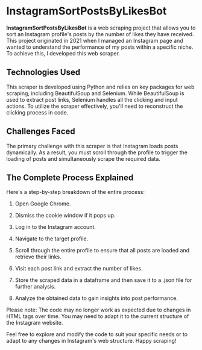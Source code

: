 # InstagramSortPostsByLikesBot

**InstagramSortPostsByLikesBot** is a web scraping project that allows you to sort an Instagram profile's posts by the number of likes they have received. This project originated in 2021 when I managed an Instagram page and wanted to understand the performance of my posts within a specific niche. To achieve this, I developed this web scraper.

## Technologies Used

This scraper is developed using Python and relies on key packages for web scraping, including BeautifulSoup and Selenium. While BeautifulSoup is used to extract post links, Selenium handles all the clicking and input actions. To utilize the scraper effectively, you'll need to reconstruct the clicking process in code.

## Challenges Faced

The primary challenge with this scraper is that Instagram loads posts dynamically. As a result, you must scroll through the profile to trigger the loading of posts and simultaneously scrape the required data.

## The Complete Process Explained

Here's a step-by-step breakdown of the entire process:

1. Open Google Chrome.

2. Dismiss the cookie window if it pops up.

3. Log in to the Instagram account.

4. Navigate to the target profile.

5. Scroll through the entire profile to ensure that all posts are loaded and retrieve their links.

6. Visit each post link and extract the number of likes.

7. Store the scraped data in a dataframe and then save it to a .json file for further analysis.

8. Analyze the obtained data to gain insights into post performance.

Please note: The code may no longer work as expected due to changes in HTML tags over time. You may need to adapt it to the current structure of the Instagram website.

Feel free to explore and modify the code to suit your specific needs or to adapt to any changes in Instagram's web structure. Happy scraping!

